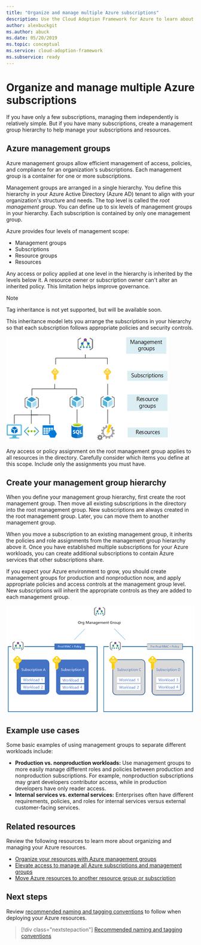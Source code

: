 ```yaml
---
title: "Organize and manage multiple Azure subscriptions"
description: Use the Cloud Adoption Framework for Azure to learn about creating a management group hierarchy to simplify managing your subscriptions and resources.
author: alexbuckgit
ms.author: abuck
ms.date: 05/20/2019
ms.topic: conceptual
ms.service: cloud-adoption-framework
ms.subservice: ready
---
```


# Organize and manage multiple Azure subscriptions

If you have only a few subscriptions, managing them independently is relatively simple. But if you have many subscriptions, create a management group hierarchy to help manage your subscriptions and resources.

## Azure management groups

Azure management groups allow efficient management of access, policies, and compliance for an organization's subscriptions. Each management group is a container for one or more subscriptions.

Management groups are arranged in a single hierarchy. You define this hierarchy in your Azure Active Directory (Azure AD) tenant to align with your organization's structure and needs. The top level is called the *root management group*. You can define up to six levels of management groups in your hierarchy. Each subscription is contained by only one management group.

Azure provides four levels of management scope:

- Management groups
- Subscriptions
- Resource groups
- Resources

Any access or policy applied at one level in the hierarchy is inherited by the levels below it. A resource owner or subscription owner can't alter an inherited policy. This limitation helps improve governance.

> [!NOTE]
> Tag inheritance is not yet supported, but will be available soon.

This inheritance model lets you arrange the subscriptions in your hierarchy so that each subscription follows appropriate policies and security controls.

![The four scope levels for organizing your Azure resources](../../ready/azure-setup-guide/media/organize-resources/scope-levels.png)

Any access or policy assignment on the root management group applies to all resources in the directory. Carefully consider which items you define at this scope. Include only the assignments you must have.

## Create your management group hierarchy

When you define your management group hierarchy, first create the root management group. Then move all existing subscriptions in the directory into the root management group. New subscriptions are always created in the root management group. Later, you can move them to another management group.

When you move a subscription to an existing management group, it inherits the policies and role assignments from the management group hierarchy above it. Once you have established multiple subscriptions for your Azure workloads, you can create additional subscriptions to contain Azure services that other subscriptions share.

If you expect your Azure environment to grow, you should create management groups for production and nonproduction now, and apply appropriate policies and access controls at the management group level. New subscriptions will inherit the appropriate controls as they are added to each management group.

![Example of a management group hierarchy](../../_images/ready/management-group-hierarchy-v2.png)

## Example use cases

Some basic examples of using management groups to separate different workloads include:

- **Production vs. nonproduction workloads:** Use management groups to more easily manage different roles and policies between production and nonproduction subscriptions. For example, nonproduction subscriptions may grant developers contributor access, while in production developers have only reader access.
- **Internal services vs. external services:** Enterprises often have different requirements, policies, and roles for internal services versus external customer-facing services.

## Related resources

Review the following resources to learn more about organizing and managing your Azure resources.

- [Organize your resources with Azure management groups](https://docs.microsoft.com/azure/governance/management-groups)
- [Elevate access to manage all Azure subscriptions and management groups](https://docs.microsoft.com/azure/role-based-access-control/elevate-access-global-admin)
- [Move Azure resources to another resource group or subscription](https://docs.microsoft.com/azure/azure-resource-manager/resource-group-move-resources)

## Next steps

Review [recommended naming and tagging conventions](./naming-and-tagging.md) to follow when deploying your Azure resources.

> [!div class="nextstepaction"]
> [Recommended naming and tagging conventions](./naming-and-tagging.md)
